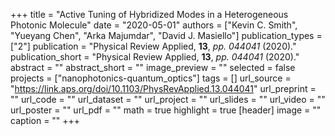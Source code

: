 +++
title = "Active Tuning of Hybridized Modes in a Heterogeneous Photonic Molecule"
date = "2020-05-01"
authors = ["Kevin C. Smith", "Yueyang Chen", "Arka Majumdar", "David J. Masiello"]
publication_types = ["2"]
publication = "Physical Review Applied, **13**, _pp. 044041_ (2020)."
publication_short = "Physical Review Applied, **13**, _pp. 044041_ (2020)."
abstract = ""
abstract_short = ""
image_preview = ""
selected = false
projects = ["nanophotonics-quantum_optics"]
tags = []
url_source = "https://link.aps.org/doi/10.1103/PhysRevApplied.13.044041"
url_preprint = ""
url_code = ""
url_dataset = ""
url_project = ""
url_slides = ""
url_video = ""
url_poster = ""
url_pdf = ""
math = true
highlight = true
[header]
image = ""
caption = ""
+++
